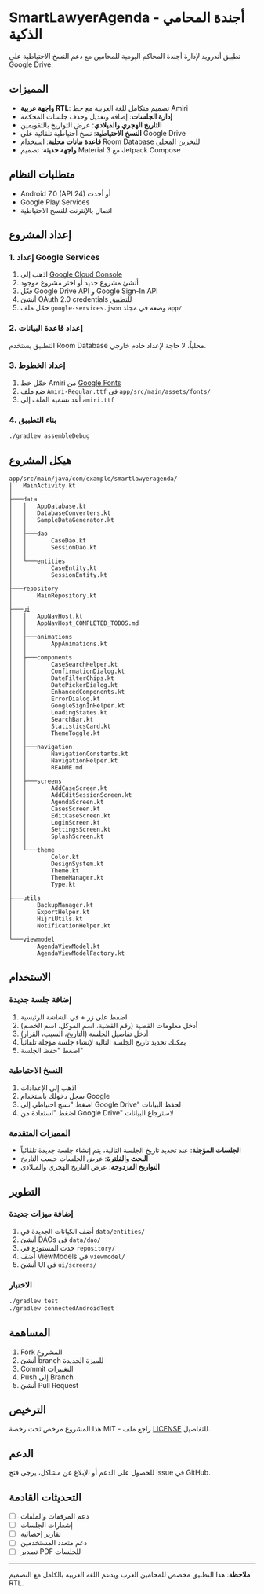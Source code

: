 # SmartLawyerAgenda - أجندة المحامي الذكية

تطبيق أندرويد لإدارة أجندة المحاكم اليومية للمحامين مع دعم النسخ الاحتياطية على Google Drive.

## المميزات

- **واجهة عربية RTL**: تصميم متكامل للغة العربية مع خط Amiri
- **إدارة الجلسات**: إضافة وتعديل وحذف جلسات المحكمة
- **التاريخ الهجري والميلادي**: عرض التواريخ بالتقويمين
- **النسخ الاحتياطية**: نسخ احتياطية تلقائية على Google Drive
- **قاعدة بيانات محلية**: استخدام Room Database للتخزين المحلي
- **واجهة حديثة**: تصميم Material 3 مع Jetpack Compose

## متطلبات النظام

- Android 7.0 (API 24) أو أحدث
- Google Play Services
- اتصال بالإنترنت للنسخ الاحتياطية

## إعداد المشروع

### 1. إعداد Google Services

1. اذهب إلى [Google Cloud Console](https://console.cloud.google.com/)
2. أنشئ مشروع جديد أو اختر مشروع موجود
3. فعّل Google Drive API و Google Sign-In API
4. أنشئ OAuth 2.0 credentials للتطبيق
5. حمّل ملف `google-services.json` وضعه في مجلد `app/`

### 2. إعداد قاعدة البيانات

التطبيق يستخدم Room Database محلياً، لا حاجة لإعداد خادم خارجي.

### 3. إعداد الخطوط

1. حمّل خط Amiri من [Google Fonts](https://fonts.google.com/specimen/Amiri)
2. ضع ملف `Amiri-Regular.ttf` في `app/src/main/assets/fonts/`
3. أعد تسمية الملف إلى `amiri.ttf`

### 4. بناء التطبيق

```bash
./gradlew assembleDebug
```

## هيكل المشروع

```
app/src/main/java/com/example/smartlawyeragenda/
│   MainActivity.kt
│
├───data
│   │   AppDatabase.kt
│   │   DatabaseConverters.kt
│   │   SampleDataGenerator.kt
│   │
│   ├───dao
│   │       CaseDao.kt
│   │       SessionDao.kt
│   │
│   └───entities
│           CaseEntity.kt
│           SessionEntity.kt
│
├───repository
│       MainRepository.kt
│
├───ui
│   │   AppNavHost.kt
│   │   AppNavHost_COMPLETED_TODOS.md
│   │
│   ├───animations
│   │       AppAnimations.kt
│   │
│   ├───components
│   │       CaseSearchHelper.kt
│   │       ConfirmationDialog.kt
│   │       DateFilterChips.kt
│   │       DatePickerDialog.kt
│   │       EnhancedComponents.kt
│   │       ErrorDialog.kt
│   │       GoogleSignInHelper.kt
│   │       LoadingStates.kt
│   │       SearchBar.kt
│   │       StatisticsCard.kt
│   │       ThemeToggle.kt
│   │
│   ├───navigation
│   │       NavigationConstants.kt
│   │       NavigationHelper.kt
│   │       README.md
│   │
│   ├───screens
│   │       AddCaseScreen.kt
│   │       AddEditSessionScreen.kt
│   │       AgendaScreen.kt
│   │       CasesScreen.kt
│   │       EditCaseScreen.kt
│   │       LoginScreen.kt
│   │       SettingsScreen.kt
│   │       SplashScreen.kt
│   │
│   └───theme
│           Color.kt
│           DesignSystem.kt
│           Theme.kt
│           ThemeManager.kt
│           Type.kt
│
├───utils
│       BackupManager.kt
│       ExportHelper.kt
│       HijriUtils.kt
│       NotificationHelper.kt
│
└───viewmodel
        AgendaViewModel.kt
        AgendaViewModelFactory.kt
```

## الاستخدام

### إضافة جلسة جديدة

1. اضغط على زر + في الشاشة الرئيسية
2. أدخل معلومات القضية (رقم القضية، اسم الموكل، اسم الخصم)
3. أدخل تفاصيل الجلسة (التاريخ، السبب، القرار)
4. يمكنك تحديد تاريخ الجلسة التالية لإنشاء جلسة مؤجلة تلقائياً
5. اضغط "حفظ الجلسة"

### النسخ الاحتياطية

1. اذهب إلى الإعدادات
2. سجل دخولك باستخدام Google
3. اضغط "نسخ احتياطي إلى Google Drive" لحفظ البيانات
4. اضغط "استعادة من Google Drive" لاسترجاع البيانات

### المميزات المتقدمة

- **الجلسات المؤجلة**: عند تحديد تاريخ الجلسة التالية، يتم إنشاء جلسة جديدة تلقائياً
- **البحث والفلترة**: عرض الجلسات حسب التاريخ
- **التواريخ المزدوجة**: عرض التاريخ الهجري والميلادي

## التطوير

### إضافة ميزات جديدة

1. أضف الكيانات الجديدة في `data/entities/`
2. أنشئ DAOs في `data/dao/`
3. حدث المستودع في `repository/`
4. أضف ViewModels في `viewmodel/`
5. أنشئ UI في `ui/screens/`

### الاختبار

```bash
./gradlew test
./gradlew connectedAndroidTest
```

## المساهمة

1. Fork المشروع
2. أنشئ branch للميزة الجديدة
3. Commit التغييرات
4. Push إلى Branch
5. أنشئ Pull Request

## الترخيص

هذا المشروع مرخص تحت رخصة MIT - راجع ملف [LICENSE](LICENSE) للتفاصيل.

## الدعم

للحصول على الدعم أو الإبلاغ عن مشاكل، يرجى فتح issue في GitHub.

## التحديثات القادمة

- [ ] دعم المرفقات والملفات
- [ ] إشعارات الجلسات
- [ ] تقارير إحصائية
- [ ] دعم متعدد المستخدمين
- [ ] تصدير PDF للجلسات

---

**ملاحظة**: هذا التطبيق مخصص للمحامين العرب ويدعم اللغة العربية بالكامل مع التصميم RTL.
